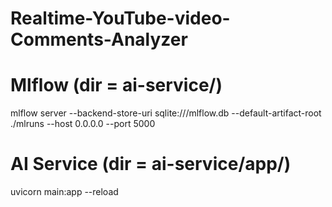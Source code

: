 # Realtime-YouTube-video-Comments-Analyzer

# Mlflow (dir = ai-service/)
mlflow server --backend-store-uri sqlite:///mlflow.db --default-artifact-root ./mlruns --host 0.0.0.0 --port 5000

# AI Service (dir = ai-service/app/)
uvicorn main:app --reload